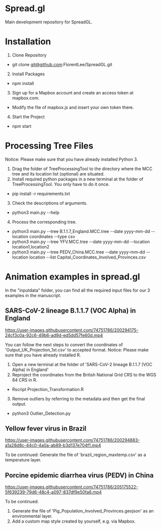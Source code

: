 # Spread.gl
Main development repository for SpreadGL.


# Installation
1. Clone Repository
* git clone git@github.com:FlorentLee/SpreadGL.git

2. Install Packages
* npm install

3. Sign up for a Mapbox account and create an access token at mapbox.com.
* Modify the file of mapbox.js and insert your own token there.

4. Start the Project
* npm start

# Processing Tree Files
Notice: Please make sure that you have already installed Python 3. 
1. Drag the folder of TreeProcessingTool to the directory where the MCC tree and its location list (optional) are situated.
2. Install required python packages in a new terminal at the folder of TreeProcessingTool. You only have to do it once.
* pip install -r requirements.txt
3. Check the descriptions of arguments.
* python3 main.py --help
4. Process the corresponding tree.
* python3 main.py --tree B.1.1.7_England.MCC.tree --date yyyy-mm-dd --location coordinates --type csv
* python3 main.py --tree YFV.MCC.tree --date yyyy-mm-dd --location location1,location2
* python3 main.py --tree PEDV_China.MCC.tree --date yyyy-mm-dd --location location --list Capital_Coordinates_Involved_Provinces.csv

# Animation examples in spread.gl

In the "inputdata" folder, you can find all the required input files for our 3 examples in the manuscript.

## SARS-CoV-2 lineage B.1.1.7 (VOC Alpha) in England

https://user-images.githubusercontent.com/74751786/200294175-24cf3c0a-92c6-49b6-ad9d-ed5dd57fe60d.mp4

You can follow the next steps to convert the coordinates of 'Output_UK_Projection_1st.csv' to accepted format.
Notice: Please make sure that you have already installed R. 
1. Open a new terminal at the folder of 'SARS-CoV-2 lineage B.1.1.7 (VOC Alpha) in England'
2. Reproject the coordinates from the British National Grid CRS to the WGS 84 CRS in R.
* Rscript Projection_Transformation.R
3. Remove outliers by referring to the metadata and then get the final output.
* python3 Outlier_Detection.py

## Yellow fever virus in Brazil

https://user-images.githubusercontent.com/74751786/200294883-a1a28d8c-44c0-4a0a-ab89-b3d137e704f1.mp4


To be continued:
Generate the file of 'brazil_region_maxtemp.csv' as a temperature layer.

## Porcine epidemic diarrhea virus (PEDV) in China

https://user-images.githubusercontent.com/74751786/205175522-5f639239-79d6-48c4-a097-837df9e50fa6.mp4


To be continued:
1. Generate the file of 'Pig_Population_Involved_Provinces.geojson' as an environmental layer.
2. Add a custom map style created by yourself, e.g. via Mapbox.
